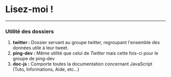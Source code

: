 # Lisez-moi !
---
### Utilité des dossiers

1. **twitter :** Dossier servant au groupe twitter, regroupant l'ensemble des données utile à leur tweet.
&nbsp; 
2. **ping-dev :** Même utilité que celui de _Twitter_ mais cette fois-ci pour le groupe de ping-dev
&nbsp;
3. **doc-js :** Comporte toutes la documentation concernant JavaScript (Tuto, Informations, Aide, etc...)
